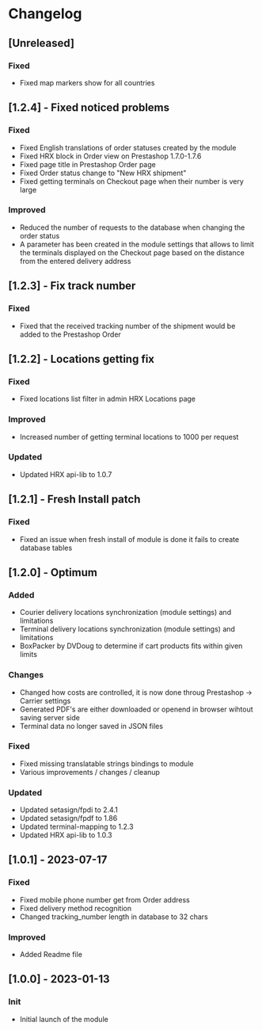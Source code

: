 # Changelog

## [Unreleased]
### Fixed
- Fixed map markers show for all countries

## [1.2.4] - Fixed noticed problems
### Fixed
- Fixed English translations of order statuses created by the module
- Fixed HRX block in Order view on Prestashop 1.7.0-1.7.6
- Fixed page title in Prestashop Order page
- Fixed Order status change to "New HRX shipment"
- Fixed getting terminals on Checkout page when their number is very large

### Improved
- Reduced the number of requests to the database when changing the order status
- A parameter has been created in the module settings that allows to limit the terminals displayed on the Checkout page based on the distance from the entered delivery address

## [1.2.3] - Fix track number
### Fixed
- Fixed that the received tracking number of the shipment would be added to the Prestashop Order

## [1.2.2] - Locations getting fix
### Fixed
- Fixed locations list filter in admin HRX Locations page

### Improved
- Increased number of getting terminal locations to 1000 per request

### Updated
- Updated HRX api-lib to 1.0.7

## [1.2.1] - Fresh Install patch
### Fixed
- Fixed an issue when fresh install of module is done it fails to create database tables

## [1.2.0] - Optimum
### Added
- Courier delivery locations synchronization (module settings) and limitations
- Terminal delivery locations synchronization (module settings) and limitations
- BoxPacker by DVDoug to determine if cart products fits within given limits

### Changes
- Changed how costs are controlled, it is now done throug Prestashop -> Carrier settings
- Generated PDF's are either downloaded or openend in browser wihtout saving server side
- Terminal data no longer saved in JSON files

### Fixed
- Fixed missing translatable strings bindings to module
- Various improvements / changes / cleanup

### Updated
- Updated setasign/fpdi to 2.4.1
- Updated setasign/fpdf to 1.86
- Updated terminal-mapping to 1.2.3
- Updated HRX api-lib to 1.0.3 

## [1.0.1] - 2023-07-17
### Fixed
- Fixed mobile phone number get from Order address
- Fixed delivery method recognition
- Changed tracking_number length in database to 32 chars

### Improved
- Added Readme file

## [1.0.0] - 2023-01-13
### Init
- Initial launch of the module
